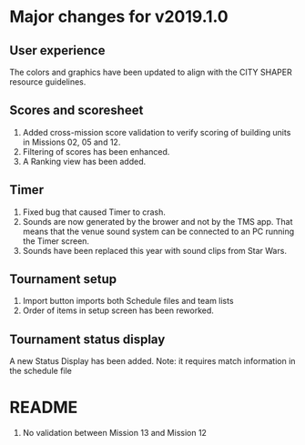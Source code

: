 # Major changes for v2019.1.0

## User experience

The colors and graphics have been updated to align with the CITY SHAPER resource guidelines.

## Scores and scoresheet

1. Added cross-mission score validation to verify scoring of building units in Missions 02, 05 and 12.
1. Filtering of scores has been enhanced.
1. A Ranking view has been added.

## Timer

1. Fixed bug that caused Timer to crash.
1. Sounds are now generated by the brower and not by the TMS app. That means that the venue sound system can be connected to an PC running the Timer screen.
1. Sounds have been replaced this year with sound clips from Star Wars.

## Tournament setup

1. Import button imports both Schedule files and team lists
1. Order of items in setup screen has been reworked.

## Tournament status display

A new Status Display has been added. Note: it requires match information in the schedule file

# README

1. No validation between Mission 13 and Mission 12
